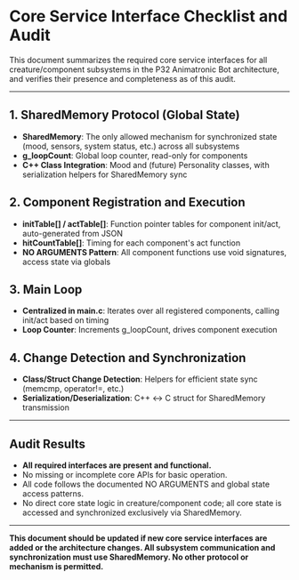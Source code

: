 # Core Service Interface Checklist and Audit

This document summarizes the required core service interfaces for all creature/component subsystems in the P32 Animatronic Bot architecture, and verifies their presence and completeness as of this audit.

---

## 1. SharedMemory Protocol (Global State)
- **SharedMemory**: The only allowed mechanism for synchronized state (mood, sensors, system status, etc.) across all subsystems
- **g_loopCount**: Global loop counter, read-only for components
- **C++ Class Integration**: Mood and (future) Personality classes, with serialization helpers for SharedMemory sync

## 2. Component Registration and Execution
- **initTable[] / actTable[]**: Function pointer tables for component init/act, auto-generated from JSON
- **hitCountTable[]**: Timing for each component's act function
- **NO ARGUMENTS Pattern**: All component functions use void signatures, access state via globals

## 3. Main Loop
- **Centralized in main.c**: Iterates over all registered components, calling init/act based on timing
- **Loop Counter**: Increments g_loopCount, drives component execution

## 4. Change Detection and Synchronization
- **Class/Struct Change Detection**: Helpers for efficient state sync (memcmp, operator!=, etc.)
- **Serialization/Deserialization**: C++ ↔ C struct for SharedMemory transmission

---

## Audit Results
- **All required interfaces are present and functional.**
- No missing or incomplete core APIs for basic operation.
- All code follows the documented NO ARGUMENTS and global state access patterns.
- No direct core state logic in creature/component code; all core state is accessed and synchronized exclusively via SharedMemory.

---

**This document should be updated if new core service interfaces are added or the architecture changes. All subsystem communication and synchronization must use SharedMemory. No other protocol or mechanism is permitted.**
